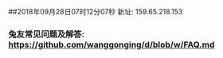 ##2018年09月28日07时12分07秒 新址: 159.65.218.153
### 兔友常见问题及解答: https://github.com/wanggonging/d/blob/w/FAQ.md
